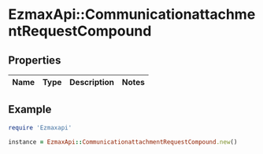 # EzmaxApi::CommunicationattachmentRequestCompound

## Properties

| Name | Type | Description | Notes |
| ---- | ---- | ----------- | ----- |

## Example

```ruby
require 'Ezmaxapi'

instance = EzmaxApi::CommunicationattachmentRequestCompound.new()
```


